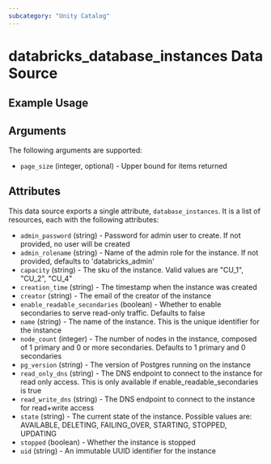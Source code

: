 ```yaml
---
subcategory: "Unity Catalog"
---
```

# databricks_database_instances Data Source


## Example Usage


## Arguments
The following arguments are supported:
* `page_size` (integer, optional) - Upper bound for items returned



## Attributes
This data source exports a single attribute, `database_instances`. It is a list of resources, each with the following attributes:
* `admin_password` (string) - Password for admin user to create. If not provided, no user will be created
* `admin_rolename` (string) - Name of the admin role for the instance. If not provided, defaults to 'databricks_admin'
* `capacity` (string) - The sku of the instance. Valid values are "CU_1", "CU_2", "CU_4"
* `creation_time` (string) - The timestamp when the instance was created
* `creator` (string) - The email of the creator of the instance
* `enable_readable_secondaries` (boolean) - Whether to enable secondaries to serve read-only traffic. Defaults to false
* `name` (string) - The name of the instance. This is the unique identifier for the instance
* `node_count` (integer) - The number of nodes in the instance, composed of 1 primary and 0 or more secondaries. Defaults to
  1 primary and 0 secondaries
* `pg_version` (string) - The version of Postgres running on the instance
* `read_only_dns` (string) - The DNS endpoint to connect to the instance for read only access. This is only available if
  enable_readable_secondaries is true
* `read_write_dns` (string) - The DNS endpoint to connect to the instance for read+write access
* `state` (string) - The current state of the instance. Possible values are: AVAILABLE, DELETING, FAILING_OVER, STARTING, STOPPED, UPDATING
* `stopped` (boolean) - Whether the instance is stopped
* `uid` (string) - An immutable UUID identifier for the instance
